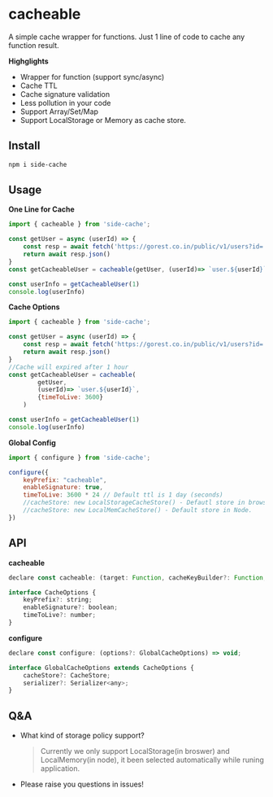 # cacheable
A simple cache wrapper for functions. Just 1 line of code to cache any function result.

**Highglights**
- Wrapper for function (support sync/async)
- Cache TTL
- Cache signature validation
- Less pollution in your code
- Support Array/Set/Map
- Support LocalStorage or Memory as cache store.


## Install
```bash
npm i side-cache
```


## Usage

**One Line for Cache**
```javascript
import { cacheable } from 'side-cache';

const getUser = async (userId) => {
    const resp = await fetch('https://gorest.co.in/public/v1/users?id=' + userId);
    return await resp.json()
}
const getCacheableUser = cacheable(getUser, (userId)=> `user.${userId}`)

const userInfo = getCacheableUser(1)
console.log(userInfo)
```


**Cache Options**
```javascript
import { cacheable } from 'side-cache';

const getUser = async (userId) => {
    const resp = await fetch('https://gorest.co.in/public/v1/users?id=' + userId);
    return await resp.json()
}
//Cache will expired after 1 hour
const getCacheableUser = cacheable(
        getUser, 
        (userId)=> `user.${userId}`, 
        {timeToLive: 3600}
    )

const userInfo = getCacheableUser(1)
console.log(userInfo)
```

**Global Config**
```javascript
import { configure } from 'side-cache';

configure({
    keyPrefix: "cacheable",
    enableSignature: true,
    timeToLive: 3600 * 24 // Default ttl is 1 day (seconds)
    //cacheStore: new LocalStorageCacheStore() - Defautl store in browser.
    //cacheStore: new LocalMemCacheStore() - Default store in Node.
})

```

## API
**cacheable**
```javascript
declare const cacheable: (target: Function, cacheKeyBuilder?: Function, options?: CacheOptions) => any;

interface CacheOptions {
    keyPrefix?: string;
    enableSignature?: boolean;
    timeToLive?: number;
}
```
**configure**
```javascript
declare const configure: (options?: GlobalCacheOptions) => void;

interface GlobalCacheOptions extends CacheOptions {
    cacheStore?: CacheStore;
    serializer?: Serializer<any>;
}
```

## Q&A
- What kind of storage policy support?
  > Currently we only support LocalStorage(in broswer) and LocalMemory(in node), it been selected automatically while runing application.

- Please raise you questions in issues!